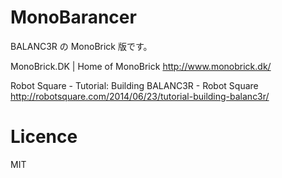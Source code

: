 ﻿# MonoBarancer

BALANC3R の MonoBrick 版です。

MonoBrick.DK | Home of MonoBrick
http://www.monobrick.dk/

Robot Square - Tutorial: Building BALANC3R - Robot Square
http://robotsquare.com/2014/06/23/tutorial-building-balanc3r/

# Licence
MIT
